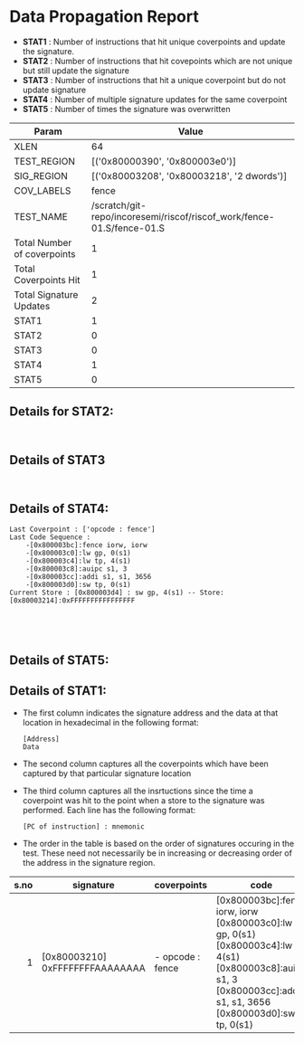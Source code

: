 
# Data Propagation Report

- **STAT1** : Number of instructions that hit unique coverpoints and update the signature.
- **STAT2** : Number of instructions that hit covepoints which are not unique but still update the signature
- **STAT3** : Number of instructions that hit a unique coverpoint but do not update signature
- **STAT4** : Number of multiple signature updates for the same coverpoint
- **STAT5** : Number of times the signature was overwritten

| Param                     | Value    |
|---------------------------|----------|
| XLEN                      | 64      |
| TEST_REGION               | [('0x80000390', '0x800003e0')]      |
| SIG_REGION                | [('0x80003208', '0x80003218', '2 dwords')]      |
| COV_LABELS                | fence      |
| TEST_NAME                 | /scratch/git-repo/incoresemi/riscof/riscof_work/fence-01.S/fence-01.S    |
| Total Number of coverpoints| 1     |
| Total Coverpoints Hit     | 1      |
| Total Signature Updates   | 2      |
| STAT1                     | 1      |
| STAT2                     | 0      |
| STAT3                     | 0     |
| STAT4                     | 1     |
| STAT5                     | 0     |

## Details for STAT2:

```


```

## Details of STAT3

```


```

## Details of STAT4:

```
Last Coverpoint : ['opcode : fence']
Last Code Sequence : 
	-[0x800003bc]:fence iorw, iorw
	-[0x800003c0]:lw gp, 0(s1)
	-[0x800003c4]:lw tp, 4(s1)
	-[0x800003c8]:auipc s1, 3
	-[0x800003cc]:addi s1, s1, 3656
	-[0x800003d0]:sw tp, 0(s1)
Current Store : [0x800003d4] : sw gp, 4(s1) -- Store: [0x80003214]:0xFFFFFFFFFFFFFFFF





```

## Details of STAT5:



## Details of STAT1:

- The first column indicates the signature address and the data at that location in hexadecimal in the following format: 
  ```
  [Address]
  Data
  ```

- The second column captures all the coverpoints which have been captured by that particular signature location

- The third column captures all the insrtuctions since the time a coverpoint was
  hit to the point when a store to the signature was performed. Each line has
  the following format:
  ```
  [PC of instruction] : mnemonic
  ```
- The order in the table is based on the order of signatures occuring in the
  test. These need not necessarily be in increasing or decreasing order of the
  address in the signature region.

|s.no|            signature             |     coverpoints     |                                                                                            code                                                                                            |
|---:|----------------------------------|---------------------|--------------------------------------------------------------------------------------------------------------------------------------------------------------------------------------------|
|   1|[0x80003210]<br>0xFFFFFFFFAAAAAAAA|- opcode : fence<br> |[0x800003bc]:fence iorw, iorw<br> [0x800003c0]:lw gp, 0(s1)<br> [0x800003c4]:lw tp, 4(s1)<br> [0x800003c8]:auipc s1, 3<br> [0x800003cc]:addi s1, s1, 3656<br> [0x800003d0]:sw tp, 0(s1)<br> |
